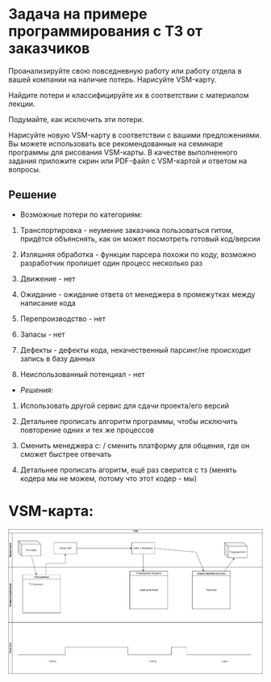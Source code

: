 # Задача на примере программирования с ТЗ от заказчиков 

Проанализируйте свою повседневную работу или работу отдела в вашей компании на наличие потерь.
Нарисуйте VSM-карту.

Найдите потери и классифицируйте их в соответствии с материалом лекции.

Подумайте, как исключить эти потери.

Нарисуйте новую VSM-карту в соответствии с вашими предложениями. Вы можете использовать все рекомендованные на семинаре программы для рисования VSM-карты. В качестве выполненного задания приложите скрин или PDF-файл с VSM-картой и ответом на вопросы.


## Решение

* Возможные потери по категориям:

1. Транспортировка - неумение заказчика пользоваться гитом, придётся объянснять, как он может посмотреть готовый код/версии

2. Изляшняя обработка - функции парсера похожи по коду, возможно разработчик пропишет один процесс несколько раз

3. Движение - нет

4. Ожидание - ожидание ответа от менеджера в промежутках между написание кода

5. Перепроизводство - нет

6. Запасы - нет

7. Дефекты - дефекты кода, некачественный парсинг/не происходит запись в базу данных

8. Неиспользованный потенциал - нет

*  *Решения:*

1.   Использовать другой сервис для сдачи проекта/его версий

2. Детальнее прописать алгоритм программы, чтобы исключить повторение одних и тех же процессов

3. Сменить менеджера с: / сменить платформу для общения, где он сможет быстрее отвечать

4. Детальнее прописать агоритм, ещё раз сверится с тз (менять кодера мы не можем, потому что этот кодер - мы)

# VSM-картa:
![VSM pic](lean.drawio.PNG)